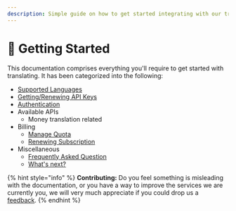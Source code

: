 ```yaml
---
description: Simple guide on how to get started integrating with our translation APIs.
---
```


# 🚀 Getting Started

This documentation comprises everything you'll require to get started with translating. It has been categorized into the following:

* [Supported Languages](supported-languages.md)
* [Getting/Renewing API Keys](get-api-key/)
* [Authentication](authorization.md)
* Available APIs
  * Money translation related 
* Billing
  * [Manage Quota](billing/manage-quota/)
  * [Renewing Subscription](billing/renew-subscription.md)
* Miscellaneous
  * [Frequently Asked Question](miscellaneous/faqs.md)
  * [What's next?](miscellaneous/whats-next.md)

{% hint style="info" %}
**Contributing:** Do you feel something is misleading with the documentation, or you have a way to improve the services we are currently you, we will very much appreciate if you could drop us a [feedback](miscellaneous/whats-next.md).
{% endhint %}

